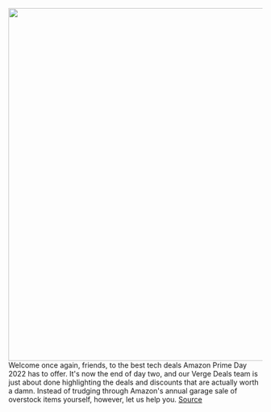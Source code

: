 <img src='https://cdn.vox-cdn.com/thumbor/K_KbMRkx8cnyZCuNq2tSOj5vqkI=/0x0:3000x2000/1200x800/filters:focal(1260x760:1740x1240)/cdn.vox-cdn.com/uploads/chorus_image/image/71102737/VRG_ILLO_226039_Prime_Day_2022_Main.0.jpg' width='700px' /><br/>
Welcome once again, friends, to the best tech deals Amazon Prime Day 2022 has to offer. It's now the end of day two, and our Verge Deals team is just about done highlighting the deals and discounts that are actually worth a damn. Instead of trudging through Amazon's annual garage sale of overstock items yourself, however, let us help you.
<a href='https://www.theverge.com/23206084/amazon-prime-day-best-tech-deals-still-available-earbuds-tablets-smartwatches-smart-home-2022'> Source <a/>